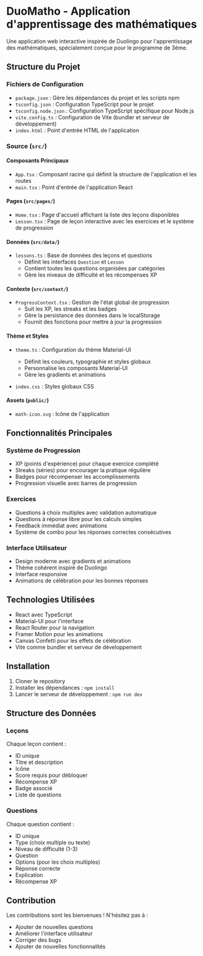 # DuoMatho - Application d'apprentissage des mathématiques

Une application web interactive inspirée de Duolingo pour l'apprentissage des mathématiques, spécialement conçue pour le programme de 3ème.

## Structure du Projet

### Fichiers de Configuration

- `package.json` : Gère les dépendances du projet et les scripts npm
- `tsconfig.json` : Configuration TypeScript pour le projet
- `tsconfig.node.json` : Configuration TypeScript spécifique pour Node.js
- `vite.config.ts` : Configuration de Vite (bundler et serveur de développement)
- `index.html` : Point d'entrée HTML de l'application

### Source (`src/`)

#### Composants Principaux

- `App.tsx` : Composant racine qui définit la structure de l'application et les routes
- `main.tsx` : Point d'entrée de l'application React

#### Pages (`src/pages/`)

- `Home.tsx` : Page d'accueil affichant la liste des leçons disponibles
- `Lesson.tsx` : Page de leçon interactive avec les exercices et le système de progression

#### Données (`src/data/`)

- `lessons.ts` : Base de données des leçons et questions
  - Définit les interfaces `Question` et `Lesson`
  - Contient toutes les questions organisées par catégories
  - Gère les niveaux de difficulté et les récompenses XP

#### Contexte (`src/context/`)

- `ProgressContext.tsx` : Gestion de l'état global de progression
  - Suit les XP, les streaks et les badges
  - Gère la persistance des données dans le localStorage
  - Fournit des fonctions pour mettre à jour la progression

#### Thème et Styles

- `theme.ts` : Configuration du thème Material-UI
  - Définit les couleurs, typographie et styles globaux
  - Personnalise les composants Material-UI
  - Gère les gradients et animations

- `index.css` : Styles globaux CSS

#### Assets (`public/`)

- `math-icon.svg` : Icône de l'application

## Fonctionnalités Principales

### Système de Progression
- XP (points d'expérience) pour chaque exercice complété
- Streaks (séries) pour encourager la pratique régulière
- Badges pour récompenser les accomplissements
- Progression visuelle avec barres de progression

### Exercices
- Questions à choix multiples avec validation automatique
- Questions à réponse libre pour les calculs simples
- Feedback immédiat avec animations
- Système de combo pour les réponses correctes consécutives

### Interface Utilisateur
- Design moderne avec gradients et animations
- Thème cohérent inspiré de Duolingo
- Interface responsive
- Animations de célébration pour les bonnes réponses

## Technologies Utilisées

- React avec TypeScript
- Material-UI pour l'interface
- React Router pour la navigation
- Framer Motion pour les animations
- Canvas Confetti pour les effets de célébration
- Vite comme bundler et serveur de développement

## Installation

1. Cloner le repository
2. Installer les dépendances : `npm install`
3. Lancer le serveur de développement : `npm run dev`

## Structure des Données

### Leçons
Chaque leçon contient :
- ID unique
- Titre et description
- Icône
- Score requis pour débloquer
- Récompense XP
- Badge associé
- Liste de questions

### Questions
Chaque question contient :
- ID unique
- Type (choix multiple ou texte)
- Niveau de difficulté (1-3)
- Question
- Options (pour les choix multiples)
- Réponse correcte
- Explication
- Récompense XP

## Contribution

Les contributions sont les bienvenues ! N'hésitez pas à :
- Ajouter de nouvelles questions
- Améliorer l'interface utilisateur
- Corriger des bugs
- Ajouter de nouvelles fonctionnalités
